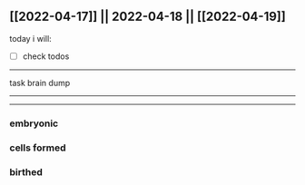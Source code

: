 [[2022-04-17]] || 2022-04-18 || [[2022-04-19]]
---
today i will:
- [ ] check todos
---
task brain dump

---

---

### embryonic

### cells formed

### birthed